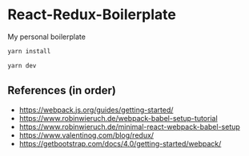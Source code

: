 # React-Redux-Boilerplate

My personal boilerplate

```bash
yarn install
```
```bash
yarn dev
```
## References (in order)
- https://webpack.js.org/guides/getting-started/
- https://www.robinwieruch.de/webpack-babel-setup-tutorial
- https://www.robinwieruch.de/minimal-react-webpack-babel-setup
- https://www.valentinog.com/blog/redux/
- https://getbootstrap.com/docs/4.0/getting-started/webpack/

[//]: # (vscode markdown preview shortcut is command + shift + v)
